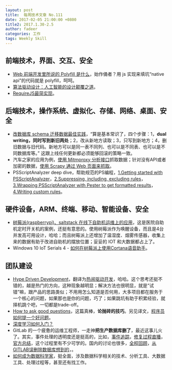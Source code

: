 ```yaml
---
layout: post
title:  每周技术文章 No.111
date: 2017-02-05 21:00:00 +0800
title2: 2017.1.30-2.5
author: fadeer
categories: 工作
tags: Weekly Skill
---
```


前端技术，界面、交互、安全
----
* [Web 前端开发里所说的 Polyfill 是什么](https://remysharp.com/2010/10/08/what-is-a-polyfill)，始作俑者？用 js 实现来填坑“native api”的代码就是 polyfill，呵呵。
* [算法驱动设计：人工智能的设计颠覆之道](http://www.aliued.cn/2017/02/04/%E3%80%90%E8%AF%91%E6%96%87%E3%80%91%E7%AE%97%E6%B3%95%E9%A9%B1%E5%8A%A8%E8%AE%BE%E8%AE%A1%EF%BC%9A%E4%BA%BA%E5%B7%A5%E6%99%BA%E8%83%BD%E7%9A%84%E8%AE%BE%E8%AE%A1%E9%A2%A0%E8%A6%86%E4%B9%8B%E9%81%93.html)。
* [RequireJS最简实现](http://codemacro.com/2017/02/05/mini-requirejs/)。

后端技术，操作系统、虚拟化、存储、网络、桌面、安全
----
* [改数据库 schema 迁移数据最佳实践](https://stripe.com/blog/online-migrations?utm_source=wanqu.co&utm_campaign=Wanqu+Daily&utm_medium=website)，“算是基本常识了，四个步骤：1，**dual writing，同时写到新旧两处**；2，改从新地方读取；3，只写到新地方；4，删旧数据与旧代码。新地方可以是同一表不同列、也可以是不同表、也可以是不同数据库等。” 这跟上线任何更新都必须能够回滚的策略一致。
* 汽车之家的应用为例，[使用 Mitmproxy 分析接口](http://huoding.com/2017/01/22/593)抓取数据；针对没有API或者加密的数据，[使用 Scrapy 通过 Web 页面来抓取](http://huoding.com/2017/02/01/601)。
* PSScriptAnalyzer deep dive，帮助规范的PS编程，[1.Getting started with PSScriptAnalyzer](https://blogs.technet.microsoft.com/heyscriptingguy/2017/01/31/psscriptanalyzer-deep-dive-part-1-of-4/)，[2.Suppressing, including, excluding rules](https://blogs.technet.microsoft.com/heyscriptingguy/2017/02/01/psscriptanalyzer-deep-dive-part-2-of-4/)，[3.Wrapping PSScriptAnalyzer with Pester to get formatted results](https://blogs.technet.microsoft.com/heyscriptingguy/2017/02/02/psscriptanalyzer-deep-dive-part-3-of-4/)，[4.Writing custom rules](https://blogs.technet.microsoft.com/heyscriptingguy/2017/02/03/psscriptanalyzer-deep-dive-part-4-of-4/)。

硬件设备，ARM、终端、移动、智能设备、安全
----
* [树莓派(raspberrypi)、saltstack 在线下自助机运维上的应用](http://jaseywang.me/2017/01/20/%E6%A0%91%E8%8E%93%E6%B4%BEraspberrypi%E3%80%81saltstack-%E5%9C%A8%E7%BA%BF%E4%B8%8B%E8%87%AA%E5%8A%A9%E6%9C%BA%E8%BF%90%E7%BB%B4%E4%B8%8A%E7%9A%84%E5%BA%94%E7%94%A8/)，这是医院自助机定时开关机的案例，还挺有意思的。使用树莓派作为唤醒设备，而且是4台并发高可用设计，哈哈；而且树莓派上还增加了温湿度、烟雾传感器，收集上来的数据有助于改进自助机的摆放位置；妥妥的 IOT 和大数据都占上了。
* Windows 10 IoT Serials 4 - [如何在树莓派上使用Cortana语音助手](http://www.cnblogs.com/dearsj001/p/CortanaForWindowsIoT.html)。

团队建设
----
<!--preview-end-->
* [Hype Driven Development](https://blog.daftcode.pl/hype-driven-development-3469fc2e9b22#.jeq5syh4j)，翻译为[热闹驱动开发](http://www.luanxiang.org/blog/archives/2291.html)，哈哈。这个思考还挺不错的，越是热门的方向，这种现象越明显；解决方法也很明显，就是“试错”嘛，跟产品的思路类似；不用用怎么知道是否何用，大多项目都在服务于一个核心的问题，如果那也是你的问题，巧了；如果跳坑有助于积累经验，就择机跳个吧，一切都是trade-off。
* [How to ask good questions](https://jvns.ca/blog/good-questions/)，这篇真棒，**论抛砖的技巧**。另见译文，[程序员如何提一个好问题](http://www.codeceo.com/article/how-to-ask-question.html)。
* [深度学习如何入门？](https://www.zhihu.com/question/26006703/answer/129209540)
* GitLab 的一个疲惫的运维工程师，一走神**把生产数据库删了**，最近这事儿火了。其实，事件处理的透明度还是挺高的，比如，[事件追踪](https://docs.google.com/document/d/1GCK53YDcBWQveod9kfzW-VCxIABGiryG7_z_6jHdVik/pub)，[修复过程直播](https://www.youtube.com/watch?v=nc0hPGerSd4)，[官方总结](https://about.gitlab.com/2017/02/01/gitlab-dot-com-database-incident/)，这个过程里有不少可学的。国内的讨论也很多，[全程回顾](http://www.infoq.com/cn/news/2017/02/Technical-details-accident-GitLa)，[从GITLAB误删除数据库想到的](http://coolshell.cn/articles/17680.html)，[]()[]()。
* [如何成为数据科学家](http://blog.yhat.com/posts/become-a-data-scientist.html)，挺全面，涉及数据科学相关的技术、分析工具、大数据工具、处理过程等，甚至还有找工作。



